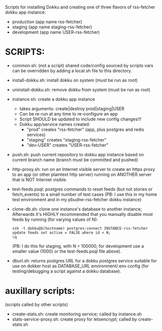 Scripts for installing Dokku and creating one of three flavors of
rss-fetcher dokku app instance:

* production (app name rss-fetcher)
* staging (app name staging-rss-fetcher)
* development (app name USER-rss-fetcher)

# SCRIPTS:

* common.sh: (not a script) shared code/config sourced by scripts
	vars can be overridden by adding a local.sh file to this directory.

* install-dokku.sh: install dokku on system (must be run as root)

* uninstall-dokku.sh: remove dokku from system (must be run as root)

* instance.sh: create a dokku app instance
	+ takes arguments: create|destroy prod|staging|USER
	+ Can be re-run at any time to re-configure an app
	+ Script SHOULD be updated to include new config changes!!!
	+ Dokku app/service names created:
	   * "prod" creates "rss-fetcher" (app, plus postgres and redis services)
	   * "staging" creates "staging-rss-fetcher"
	   * "dev-USER" creates "USER-rss-fetcher"

* push.sh: push current repository to dokku app instance
	based on current branch name (branch must be committed and pushed)

* http-proxy.sh: run on an Internet visible server to create an https proxy
	to an app (or other plaintext http server) running on ANOTHER
	server that is NOT Internet visible.

* test-feeds.psql: postgres commands to reset feeds (but not stories
	or fetch_events) to a small number of test cases
	(PB: I use this in my home test environment and in my
	pbudne-rss-fetcher dokku instance)

* clone-db.sh: clone one instance's database to another instance;
	Afterwards it's HIGHLY recommended that you manually disable most
	feeds by running (for varying values of N):

	```
	ssh -t dokku@$(hostname) postgres:connect INSTANCE-rss-fetcher
	update feeds set active = FALSE where id < N;
	\q
	```

	(PB: I do this for staging, with N = 100000, for development
	use a smaller value (1000) or the test-feeds.psql file above).

* dburl.sh: returns postgres URL for a dokku postgres service suitable
	for use on dokker host as DATABASE_URL environment/.env config
	(for testing/debugging a script against a dokku database).

# auxillary scripts:

(scripts called by other scripts)

* create-stats.sh: create monitoring service; called by instance.sh
* stats-service-proxy.sh: create proxy for letsencrypt; called by create-stats.sh
